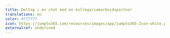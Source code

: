 ```yaml
---
title: Deltag i en chat med en kollega/samarbejdspartner
translations: en
color: #777777
icon: https://jumpto365.com/resources/images/app/jumpto365-Icon-white.png
externalref: undefined
---
```

  


